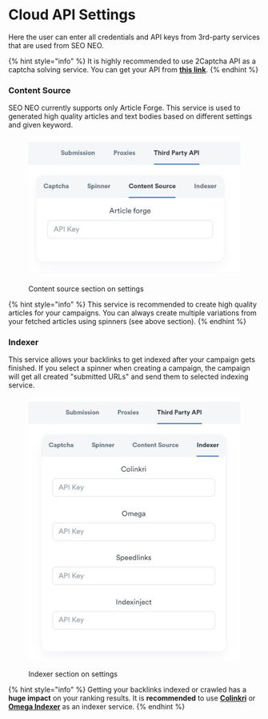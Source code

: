# Cloud API Settings

Here the user can enter all credentials and API keys from 3rd-party services that are used from SEO NEO.

{% hint style="info" %}
It is highly recommended to use 2Captcha API as a captcha solving service. You can get your API from [**this link**](https://2captcha.com/?from=1577834).
{% endhint %}

### Content Source

SEO NEO currently supports only Article Forge. This service is used to generated high quality articles and text bodies based on different settings and given keyword.

<figure><img src="../../.gitbook/assets/settings-contentSource (2).JPG" alt=""><figcaption><p>Content source section on settings</p></figcaption></figure>

{% hint style="info" %}
This service is recommended to create high quality articles for your campaigns. You can always create multiple variations from your fetched articles using spinners (see above section).
{% endhint %}

### &#x20;Indexer

This service allows your backlinks to get indexed after your campaign gets finished. If you select a spinner when creating a campaign, the campaign will get all created "submitted URLs" and send them to selected indexing service.

<figure><img src="../../.gitbook/assets/settings-indexer.JPG" alt=""><figcaption><p>Indexer section on settings</p></figcaption></figure>

{% hint style="info" %}
Getting your backlinks indexed or crawled has a **huge impact** on your ranking results. It is **recommended** to use [**Colinkri**](https://www.colinkri.com/) or [**Omega Indexer**](https://www.omegaindexer.com/) as an indexer service.
{% endhint %}
